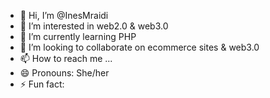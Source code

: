 - 👋 Hi, I’m @InesMraidi
- 👀 I’m interested in web2.0 & web3.0
- 🌱 I’m currently learning PHP 
- 💞️ I’m looking to collaborate on ecommerce sites & web3.0
- 📫 How to reach me ...
- 😄 Pronouns: She/her
- ⚡ Fun fact: 

<!---
InesMraidi/InesMraidi is a ✨ special ✨ repository because its `README.md` (this file) appears on your GitHub profile.
You can click the Preview link to take a look at your changes.
--->

